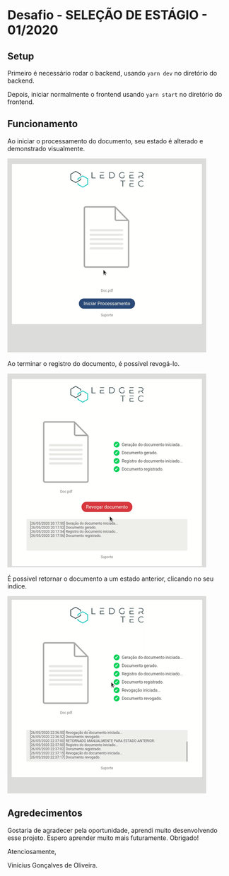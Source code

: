 # Desafio - SELEÇÃO DE ESTÁGIO - 01/2020

## Setup

Primeiro é necessário rodar o backend, usando `yarn dev` no diretório do backend.

Depois, iniciar normalmente o frontend usando `yarn start` no diretório do frontend.

## Funcionamento

Ao iniciar o processamento do documento, seu estado é alterado e demonstrado visualmente.

![Iniciando Processamento.](/GIFS/1.gif)

Ao terminar o registro do documento, é possível revogá-lo.

![Revogando Documento.](/GIFS/2.gif)

É possível retornar o documento a um estado anterior, clicando no seu índice.

![Retornando Documento a um Estado Anterior.](/GIFS/3.gif)

## Agredecimentos

Gostaria de agradecer pela oportunidade, aprendi muito desenvolvendo esse projeto. Espero aprender muito mais futuramente. Obrigado!

Atenciosamente,

Vinícius Gonçalves de Oliveira.
